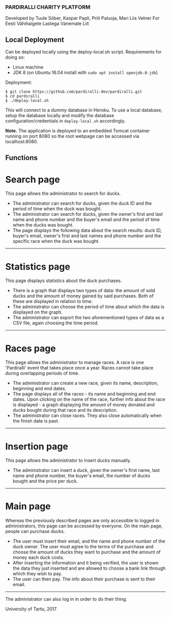 ### PARDIRALLI CHARITY PLATFORM

Developed by Tuule Sõber, Kaspar Papli, Priit Paluoja, Mari Liis Velner
For Eesti Vähihaigete Lastega Vanemate Liit


## Local Deployment

Can be deployed locally using the deploy-local.sh script.
Requirements for doing so:
* Linux machine
* JDK 8 (on Ubuntu 16.04 install with `sudo apt install openjdk-8-jdk`)

Deployment:
```
$ git clone https://github.com/pardiralli-dev/pardiralli.git
$ cd pardiralli
$ ./deploy-local.sh
```
This will connect to a dummy database in Heroku. To use a local database, setup the database locally and modify the database configuration/credentials in `deploy-local.sh` accordingly.

**Note.** The application is deployed to an embedded Tomcat container running on port 8080 so the root webpage can be accessed via localhost:8080.

## Functions

# Search page

This page allows the administrator to search for ducks.
* The administrator can search for ducks, given the duck ID and the period of time when the duck was bought.
* The administrator can search for ducks, given the owner's first and last name and phone number and the buyer's email and the period of time when the ducks was bought.
* The page displays the following data about the search results: duck ID, buyer's email, owner's first and last names and phone number and the specific race when the duck was bought.
_____________________

# Statistics page

This page displays statistics about the duck purchases.
* There is a graph that displays two types of data: the amount of sold ducks and the amount of money gained by said purchases. Both of these are displayed in relation to time.
* The administrator can choose the period of time about which the data is displayed on the graph.
* The administrator can export the two aforementioned types of data as a CSV file, again choosing the time period.
_____________________

# Races page

This page allows the administrator to manage races. A race is one 'Pardiralli' event that takes place once a year. Races cannot take place during
    overlapping periods of time.
* The administrator can create a new race, given its name, description, beginning and end dates.
* The page displays all of the races - its name and beginning and end dates. Upon clicking on the name of the race, further info
    about the race is displayed - a graph displaying the amount of money donated and ducks bought during that race and its description.
* The administrator can close races. They also close automatically when the finish date is past.
_____________________

# Insertion page

This page allows the administrator to insert ducks manually.
* The administrator can insert a duck, given the owner's first name, last name and phone number, the buyer's email, the number of ducks bought and the price per duck.
_____________________

# Main page

Whereas the previously described pages are only accessible to logged in administrators, this page can be accessed by everyone.
On the main page, people can purchase ducks.
* The user must insert their email, and the name and phone number of the duck owner.
   The user must agree to the terms of the purchase and choose the amount of ducks they want to purchase and the amount of money each duck costs.
* After inserting the information and it being verified, the user is shown the data they just inserted and are allowed to choose
   a bank link through which they wish to pay.
* The user can then pay. The info about their purchase is sent to their email.
_____________________

The administrator can also log in in order to do their thing.



University of Tartu, 2017